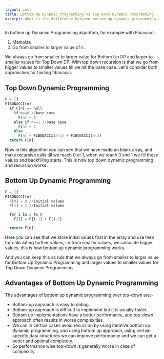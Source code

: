 ```yaml
---
layout: post
title: Bottom Up Dynamic Programming vs Top Down Dynamic Programming
excerpt: What is the difference between bottom up dynamic programming and top down dynamic programming?
---
```


In bottom up Dynamic Programming algorithm, for example with Fibonacci:

1. Memoize
2. Go from smaller to larger value of n.

We always go from smaller to larger value for Bottom Up DP and larger to smaller values for Top Down DP. With top down recursion is that we go from bigger values to smaller values till we hit the base case. Let's consider both approaches for finding fibonacci.

## Top Down Dynamic Programming

```python
F = []
FIBONACCI(n)
  if F[n] == null
    if n==0 //base case
      F[n] = 0
    else if n==1 //base case
      F[n] = 1
    else
      F[n] = FIBONACCI(n-1) + FIBONACCI(n-2)
  return F[n]
```

Now in this algorithm you can see that we have made an blank array, and make recursive calls till we reach 0 or 1, when we reach 0 and 1 we fill these values and backfilling starts. This is how top down dynamic programming and recursion works.

## Bottom Up Dynamic Programming

```python
F = []
FIBONACCI(n)
  F[0] = 0 //Initial values
  F[1] = 1 //Initial values

  for i in 2 to n
    F[i] = F[i-1] + F[i-2]

  return F[n]
```

Here you can see that we store initial values first in the array and use then for calculating further values, i.e from smaller values, we calculate bigger values, this is how bottom up dynamic programming works.

And you can keep this as rule that we always go from smaller to larger value for Bottom Up Dynamic Programming and larger values to smaller values for Top Down Dynamic Programming.

## Advantages of Bottom Up Dynamic Programming

The advantages of bottom up dynamic programming over top-down are:-

- Bottom-up approach is easy to debug.
- Bottom-up approach is difficult to implement but it is usually faster.
- Bottom up implementations have a better performance, and top-down approach often results in worse complexities.
- We can in certain cases avoid recursion by using iterative bottom up dynamic programming, and using bottom up approach, using certain specific data structures we can improve performance and we can get a better and optimal complexity.
- So performance wise top-down is generally worse in case of complexity.
